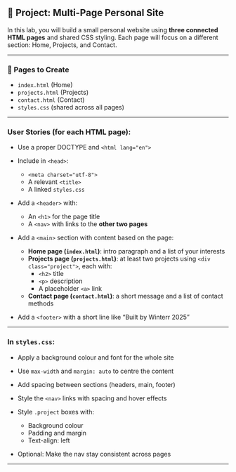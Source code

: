 ## 🧪 Project: Multi-Page Personal Site

In this lab, you will build a small personal website using **three connected HTML pages** and shared CSS styling. Each page will focus on a different section: Home, Projects, and Contact.

---

### 📁 Pages to Create

- `index.html` (Home)
- `projects.html` (Projects)
- `contact.html` (Contact)
- `styles.css` (shared across all pages)

---

### User Stories (for each HTML page):

- Use a proper DOCTYPE and `<html lang="en">`

- Include in `<head>`:
  - `<meta charset="utf-8">`
  - A relevant `<title>`
  - A linked `styles.css`

- Add a `<header>` with:
  - An `<h1>` for the page title
  - A `<nav>` with links to the **other two pages**

- Add a `<main>` section with content based on the page:
  - **Home page (`index.html`)**: intro paragraph and a list of your interests
  - **Projects page (`projects.html`)**: at least two projects using `<div class="project">`, each with:
    - `<h2>` title
    - `<p>` description
    - A placeholder `<a>` link
  - **Contact page (`contact.html`)**: a short message and a list of contact methods

- Add a `<footer>` with a short line like “Built by Winterr 2025”

---

### In `styles.css`:

- Apply a background colour and font for the whole site

- Use `max-width` and `margin: auto` to centre the content

- Add spacing between sections (headers, main, footer)

- Style the `<nav>` links with spacing and hover effects

- Style `.project` boxes with:
  - Background colour
  - Padding and margin
  - Text-align: left

- Optional: Make the nav stay consistent across pages

---
